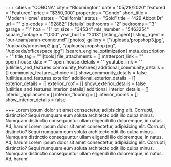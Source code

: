 +++
cities = "CORONA"
city = "Bloomington"
date = "05/28/2020"
featured = "Featured"
price = "$350,000"
properties = "Condo"
short_title = "Modern Home"
states = "California"
status = "Sold"
title = "429 Abbot Dr"
url = ""
zip-codes = "92882"
[details]
bathrooms = "2"
bedrooms = "3"
garage = "1"
hoa = "1"
lot_size = "34534"
mls_number = "5463254"
square_footage = "1,000"
year_built = "2013"
[listing_agent]
listing_agent = "our-team/sarah-conner.md"
[photos]
gallery = ["/uploads/propshop3.jpg", "/uploads/propshop2.jpg", "/uploads/propshop.jpg", "/uploads/officespace.jpg"]
[search_engine_optimization]
meta_description = ""
title_tag = ""
[tools]
file_attachments = []
matterport_link = ""
open_house_date = ""
open_house_details = ""
youtube_link = ""
[utilities_and_features.community_features]
additional_community_details = []
community_features_choice = []
show_community_details = false
[utilities_and_features.exterior]
additional_exterior_details = []
exterior_details = []
exterior_roof = []
show_exterior_details = false
[utilities_and_features.interior_details]
additional_interior_details = []
interior_appliances = []
interior_flooring = []
interior_rooms = []
show_interior_details = false

+++
Lorem ipsum dolor sit amet consectetur, adipisicing elit. Corrupti, distinctio? Sequi numquam eum soluta architecto odit illo culpa minus. Numquam distinctio consequuntur ullam eligendi illo doloremque, in natus. Ad, harum!Lorem ipsum dolor sit amet consectetur, adipisicing elit. Corrupti, distinctio? Sequi numquam eum soluta architecto odit illo culpa minus. Numquam distinctio consequuntur ullam eligendi illo doloremque, in natus. Ad, harum!Lorem ipsum dolor sit amet consectetur, adipisicing elit. Corrupti, distinctio? Sequi numquam eum soluta architecto odit illo culpa minus. Numquam distinctio consequuntur ullam eligendi illo doloremque, in natus. Ad, harum!